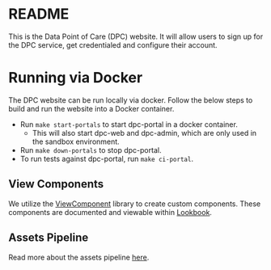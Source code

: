 # README

This is the Data Point of Care (DPC) website. It will allow users to sign up for the DPC service, get credentialed and configure their account.

# Running via Docker

The DPC website can be run locally via docker. Follow the below steps to build and run the website into a Docker container.

-   Run `make start-portals` to start dpc-portal in a docker container.
    -   This will also start dpc-web and dpc-admin, which are only used in the sandbox environment.
-   Run `make down-portals` to stop dpc-portal.
-   To run tests against dpc-portal, run `make ci-portal`.

## View Components

We utilize the [ViewComponent](https://viewcomponent.org/) library to create custom components. These components are documented and viewable within [Lookbook](http://localhost:3100/portal/lookbook).

## Assets Pipeline

Read more about the assets pipeline [here](/docs/portal/assets-pipeline.md).
